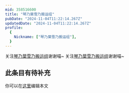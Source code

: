 ```yaml
---
mid: 358516600
title: "琴乃葉雪乃搬运组"
pubDate: "2024-11-04T11:22:14.267Z"
updatedDate: "2024-11-04T11:22:14.267Z"
profile:
  {
    Nickname: ["琴乃葉雪乃搬运组"],
  }
---
```


关注[琴乃葉雪乃搬运组](https://space.bilibili.com/358516600)谢谢喵~ 关注[琴乃葉雪乃搬运组](https://space.bilibili.com/358516600)谢谢喵~

## 此条目有待补充
你可以在[这里](https://github.com/Yuhanawa/VTuber.ICU/edit/master/src/content/v/琴乃葉雪乃搬运组/index.md)编辑本文
